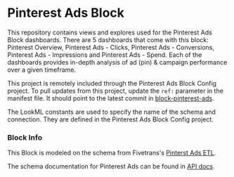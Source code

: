 # Pinterest Ads Block

This repository contains views and explores used for the Pinterest Ads Block dashboards. There are 5 dashboards that come with this block: Pinterest Overview, Pinterest Ads - Clicks, Pinterest Ads - Conversions, Pinterest Ads - Impressions and Pinterest Ads - Spend. Each of the dashboards provides in-depth analysis of ad (pin) & campaign performance over a given timeframe.

This project is remotely included through the Pinterest Ads Block Config project.
To pull updates from this project, update the `ref:` parameter in the manifest file. It should point to the latest commit in [block-pinterest-ads](https://github.com/looker/block-pinterest-ads/commits/master).

The LookML constants are used to specify the name of the schema and connection. They are defined in the Pinterest Ads Block Config project.


### Block Info

This Block is modeled on the schema from Fivetrans's [Pinterst Ads ETL](https://fivetran.com/directory/pinterest-ads).

The schema documentation for Pinterest Ads can be found in [API docs](https://developers.pinterest.com/docs/getting-started/introduction/?).
